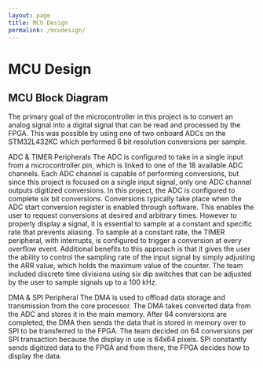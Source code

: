 ```yaml
---
layout: page
title: MCU Design
permalink: /mcudesign/
---
```


# MCU Design

## MCU Block Diagram
The primary goal of the microcontroller in this project is to convert an analog signal into a digital signal that can be read and processed by the FPGA. This was possible by using one of two onboard ADCs on the STM32L432KC which performed 6 bit resolution conversions per sample. 

ADC & TIMER Peripherals
The ADC is configured to take in a single input from a microcontroller pin, which is linked to one of the 18 available ADC channels. Each ADC channel is capable of performing conversions, but since this project is focused on a single input signal, only one ADC channel outputs digitized conversions. In this project, the ADC is configured to complete six bit conversions.
Conversions typically take place when the ADC start conversion register is enabled through software. This enables the user to request conversions at desired and arbitrary times. However to properly display a signal, it is essential to sample at a constant and specific rate that prevents aliasing. To sample at a constant rate, the TIMER peripheral, with interrupts, is configured to trigger a conversion at every overflow event. Additional benefits to this approach is that it gives the user the ability to control the sampling rate of the input signal by simply adjusting the ARR value, which holds the maximum value of the counter. The team included discrete time divisions using six dip switches that can be adjusted by the user to sample signals up to a 100 kHz. 

DMA & SPI Peripheral
	The DMA is used to offload data storage and transmission from the core processor. The DMA takes converted data from the ADC and stores it in the main memory. After 64 conversions are completed, the DMA then sends the data that is stored in memory over to SPI to be transferred to the FPGA. The team decided on 64 conversions per SPI transaction because the display in use is 64x64 pixels. SPI constantly sends digitized data to the FPGA and from there, the FPGA decides how to display the data.


